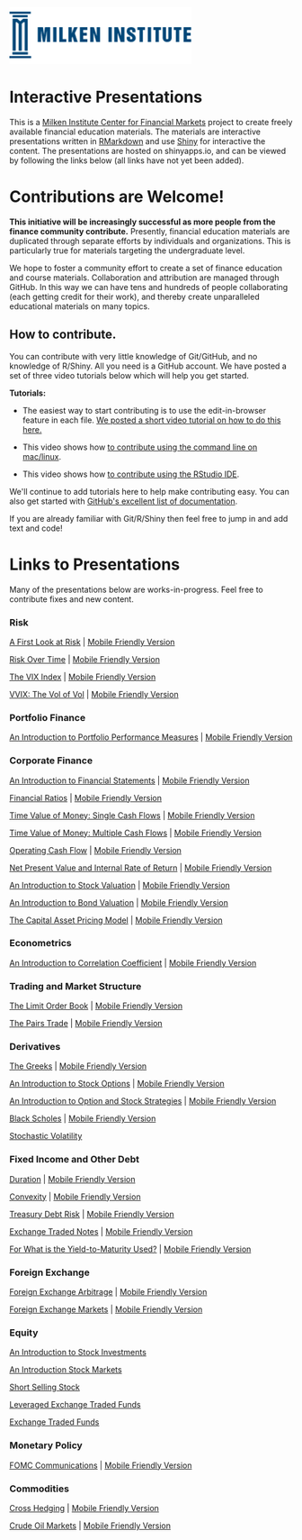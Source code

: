 <div id="mi"><img src="mi.png" style="height:100px;"></div> 

# Interactive Presentations

This is a [Milken Institute Center for Financial Markets](http://www.milkeninstitute.org/centers/markets) project to create freely available financial education materials. The materials are interactive presentations written in [RMarkdown](http://rmarkdown.rstudio.com/) and use [Shiny](http://shiny.rstudio.com/) for interactive the content.  The presentations are hosted on shinyapps.io, and can be viewed by following the links below (all links have not yet been added).

# Contributions are Welcome!

**This initiative will be increasingly successful as more people from the finance community contribute.**  Presently, financial education materials are duplicated through separate efforts by individuals and organizations. This is particularly true for materials targeting the undergraduate level.

We hope to foster a community effort to create a set of finance education and course materials. Collaboration and attribution are managed through GitHub.  In this way we can have tens and hundreds of people collaborating (each getting credit for their work), and thereby create unparalleled educational materials on many topics.

## How to contribute.

You can contribute with very little knowledge of Git/GitHub, and no knowledge of R/Shiny.  All you need is a GitHub account.  We have posted a set of three video tutorials below which will help you get started.

**Tutorials:**

-  The easiest way to start contributing is to use the edit-in-browser feature in each file. [We posted a short video tutorial on how to do this here.](https://www.youtube.com/watch?v=iVC9UKkaiko)  

-  This video shows how [to contribute using the command line on mac/linux](https://www.youtube.com/watch?v=pII-Jop07yM). 

-  This video shows how [to contribute using the RStudio IDE](https://www.youtube.com/watch?v=4zDQSibnyzM).

We'll continue to add tutorials here to help make contributing easy.  You can also get started with [GitHub's excellent list of documentation](https://help.github.com/articles/good-resources-for-learning-git-and-github).

If you are already familiar with Git/R/Shiny then feel free to jump in and add text and code!  

# Links to Presentations

Many of the presentations below are works-in-progress.  Feel free to contribute fixes and new content. 

### Risk

[A First Look at Risk](https://micfm.shinyapps.io/what_is_risk/) | [Mobile Friendly Version](https://micfm.shinyapps.io/what_is_risk_mobile)

[Risk Over Time](https://micfm.shinyapps.io/risk_future_past/) | [Mobile Friendly Version](https://micfm.shinyapps.io/risk_future_past_mobile)

[The VIX Index](https://micfm.shinyapps.io/The_VIX/) | [Mobile Friendly Version](https://micfm.shinyapps.io/The_VIX_mobile)

[VVIX: The Vol of Vol](https://micfm.shinyapps.io/The_VVIX) | [Mobile Friendly Version](https://micfm.shinyapps.io/The_VVIX_mobile)

### Portfolio Finance

[An Introduction to Portfolio Performance Measures](https://micfm.shinyapps.io/portfolio_performance_measures/) | [Mobile Friendly Version](https://micfm.shinyapps.io/portfolio_performance_measures_mobile)

### Corporate Finance

[An Introduction to Financial Statements](https://micfm.shinyapps.io/basic_financial_statements) | [Mobile Friendly Version](https://micfm.shinyapps.io/basic_financial_statements_mobile)

[Financial Ratios](https://micfm.shinyapps.io/Financial_Ratios) | [Mobile Friendly Version](https://micfm.shinyapps.io/Financial_Ratios_mobile)

[Time Value of Money: Single Cash Flows](https://micfm.shinyapps.io/TVM_Single_CFs) | [Mobile Friendly Version](https://micfm.shinyapps.io/TVM_Single_CFs_mobile)

[Time Value of Money: Multiple Cash Flows](https://micfm.shinyapps.io/TVM_Multiple_CFs/) | [Mobile Friendly Version](https://micfm.shinyapps.io/TVM_Multiple_CFs_mobile)

[Operating Cash Flow](https://micfm.shinyapps.io/OCFs) | [Mobile Friendly Version](https://micfm.shinyapps.io/OCFs_mobile)

[Net Present Value and Internal Rate of Return](https://micfm.shinyapps.io/NPV_and_IRR/) | [Mobile Friendly Version](https://micfm.shinyapps.io/NPV_and_IRR_mobile)

[An Introduction to Stock Valuation](https://micfm.shinyapps.io/intro_stock_valuation/) | [Mobile Friendly Version](https://micfm.shinyapps.io/intro_stock_valuation_mobile)

[An Introduction to Bond Valuation](https://micfm.shinyapps.io/intro_bond_valuation) | [Mobile Friendly Version](https://micfm.shinyapps.io/intro_bond_valuation_mobile/)

[The Capital Asset Pricing Model](https://micfm.shinyapps.io/The_CAPM) | [Mobile Friendly Version](https://micfm.shinyapps.io/The_CAPM_mobile)

### Econometrics

[An Introduction to Correlation Coefficient](https://micfm.shinyapps.io/what_is_correlation) | [Mobile Friendly Version](https://micfm.shinyapps.io/what_is_correlation_mobile)

### Trading and Market Structure

[The Limit Order Book](https://micfm.shinyapps.io/limit_order_book/) | [Mobile Friendly Version](https://micfm.shinyapps.io/limit_order_book_mobile)

[The Pairs Trade](https://micfm.shinyapps.io/pairs_trade/) | [Mobile Friendly Version](https://micfm.shinyapps.io/pairs_trade_mobile)

### Derivatives

[The Greeks](https://micfm.shinyapps.io/greeks) | [Mobile Friendly Version](https://micfm.shinyapps.io/greeks_mobile)

[An Introduction to Stock Options](https://micfm.shinyapps.io/option_intro) | [Mobile Friendly Version](https://micfm.shinyapps.io/option_intro_mobile)

[An Introduction to Option and Stock Strategies](https://micfm.shinyapps.io/option_spreads) | [Mobile Friendly Version](https://micfm.shinyapps.io/option_spreads_mobile)

[Black Scholes](https://micfm.shinyapps.io/black_scholes) | [Mobile Friendly Version](https://micfm.shinyapps.io/black_scholes_mobile)

[Stochastic Volatility](https://micfm.shinyapps.io/stochastic_vol)

### Fixed Income and Other Debt

[Duration](https://micfm.shinyapps.io/intro_duration/) | [Mobile Friendly Version](https://micfm.shinyapps.io/intro_duration_mobile)

[Convexity](https://micfm.shinyapps.io/convexity/) | [Mobile Friendly Version](https://micfm.shinyapps.io/convexity_mobile)

[Treasury Debt Risk](https://micfm.shinyapps.io/treasury_debt_risk/) | [Mobile Friendly Version](https://micfm.shinyapps.io/treasury_debt_risk_mobile)

[Exchange Traded Notes](https://micfm.shinyapps.io/ETNs/) | [Mobile Friendly Version](https://micfm.shinyapps.io/ETNs_mobile)

[For What is the Yield-to-Maturity Used?](https://micfm.shinyapps.io/For_What_YTM_Used/) | [Mobile Friendly Version](https://micfm.shinyapps.io/For_What_YTM_Used_mobile)

### Foreign Exchange

[Foreign Exchange Arbitrage](https://micfm.shinyapps.io/fx_arbitrage/) | [Mobile Friendly Version](https://micfm.shinyapps.io/fx_arbitrage_mobile)

[Foreign Exchange Markets](https://micfm.shinyapps.io/fx_market) | [Mobile Friendly Version](https://micfm.shinyapps.io/fx_market_mobile)

### Equity

[An Introduction to Stock Investments](https://micfm.shinyapps.io/stock/)

[An Introduction Stock Markets](https://micfm.shinyapps.io/stock_markets/)

[Short Selling Stock](https://micfm.shinyapps.io/short_selling_stock/)

[Leveraged Exchange Traded Funds](https://micfm.shinyapps.io/leveragedETFs/)

[Exchange Traded Funds](https://micfm.shinyapps.io/ETFs/)

<!-- #### Need to consolidate the stock market presentations below.  -->

<!-- [Stock Markets Dark Pools](https://micfm.shinyapps.io/stock_markets_dark_pools/) -->

<!-- [Stock Markets Function](https://micfm.shinyapps.io/stock_markets_function/) -->

<!-- [Stock Markets Over Time](https://micfm.shinyapps.io/stock_markets_over_time/) -->

### Monetary Policy

[FOMC Communications](https://micfm.shinyapps.io/fed_communications/) | [Mobile Friendly Version](https://micfm.shinyapps.io/fed_communications_mobile)

<!-- [US Monetary Policy](https://micfm.shinyapps.io/us_monetary_policy/) -->

### Commodities

[Cross Hedging](https://micfm.shinyapps.io/cross_hedging_presentation) | [Mobile Friendly Version](https://micfm.shinyapps.io/cross_hedging_presentation_mobile)

[Crude Oil Markets](https://micfm.shinyapps.io/crude_oil_markets) | [Mobile Friendly Version](https://micfm.shinyapps.io/crude_oil_markets_mobile)


